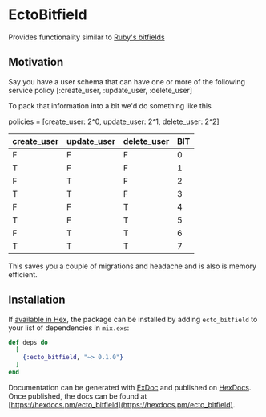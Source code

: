 # EctoBitfield

Provides functionality similar to [Ruby's bitfields](https://github.com/grosser/bitfields/)

## Motivation

Say you have a user schema that can have one or more of the following service policy [:create_user, :update_user, :delete_user]

To pack that information into a bit we'd do something like this

policies = [create_user: 2^0, update_user: 2^1, delete_user: 2^2]

| create_user    | update_user    | delete_user    | BIT |
|----------------|----------------|----------------|-----|
| F              | F              | F              | 0   |
| T              | F              | F              | 1   |
| F              | T              | F              | 2   |
| T              | T              | F              | 3   |
| F              | F              | T              | 4   |
| T              | F              | T              | 5   |
| F              | T              | T              | 6   |
| T              | T              | T              | 7   |

This saves you a couple of migrations and headache and is also is memory efficient.

## Installation

If [available in Hex](https://hex.pm/docs/publish), the package can be installed
by adding `ecto_bitfield` to your list of dependencies in `mix.exs`:

```elixir
def deps do
  [
    {:ecto_bitfield, "~> 0.1.0"}
  ]
end
```

Documentation can be generated with [ExDoc](https://github.com/elixir-lang/ex_doc)
and published on [HexDocs](https://hexdocs.pm). Once published, the docs can
be found at [https://hexdocs.pm/ecto_bitfield](https://hexdocs.pm/ecto_bitfield).

